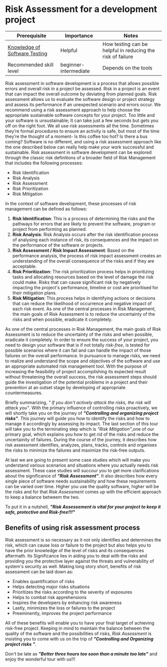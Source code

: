 # Risk Assessment for a development project

| Prerequisite | Importance | Notes |
| -------------|----------|------|
|[Knowledge of Software Testing](../../testing/testing) | Helpful | How testing can be helpful in reducing the risk of failure |
| Recommended skill level | beginner-intermediate | Depends on the tools |

Risk assessment in software development is a process that allows possible errors and overall risk in a project be assessed.
Risk in a project is an event that can impact the overall outcome by deviating from planned goals. 
Risk assessment allows us to evaluate the software design or project strategy and assess its performance if an unexpected scenario and errors occur. 
We recommend using a risk assessment approach to help choose the appropriate sustainable software concepts for your project. 
Too little and your software is unsustainable; 
It can take just a few seconds but gets you off on the right foot.
We all use risk assessments all the time. 
Sometimes they’re formal procedures to ensure an activity is safe, but most of the time they’re the thought of a moment- Is this coffee too hot? Is there a bus coming? 
Software is no different, and using a risk assessment approach like the one described below can really help make your work successful and sustainable. Risk assessment in software development can be explored through the classic risk definitions of a broader field of Risk Management that includes the following processes:

* Risk Identification
* Risk Analysis
* Risk Assessment
* Risk Prioritization
* Risk Mitigation 

In the context of software development, these processes of risk management can be defined as follows:
1. __Risk Identification__: This is a process of determining the risks and the pathways for errors that are likely to prevent the software, program or project from performing as planned.
2. __Risk Analysis__: Risk Analysis occurs after the risk identification process of analysing each instance of risk, its consequences and the impact on the performance of the software or projects.
3. __Risk Assessment / Risk Impact Assessment__: Based on the performance analysis, the process of risk impact assessment creates an understanding of the overall consequence of the risks and if they are acceptable.
4. __Risk Prioritization__:  The risk prioritization process helps in prioritizing tasks and allocating resources based on the level of damage the risk could make.
Risks that can cause significant risk by negatively impacting the project's performance, timeline or cost are prioritised for their mitigation plans.
5. __Risk Mitigation__: This process helps in identifying actions or decisions that can reduce the likelihood of occurrence and negative impact of each risk event.
As one of the central processes in Risk Management, the main goals of Risk Assessment is to reduce the uncertainty of the risks and when possible, eradicate it completely. 
 
 As one of the central processes in Risk Management, the main goals of Risk Assessment is to reduce the uncertainty of the risks and when possible, eradicate it completely.
 In order to ensure the success of your project, you need to design your software that is if not totally *risk-free*, is tested for possible scenarios where it can fail and can handle the impact of those failures on the overall performance.
 In pursuance to manage risks, we need to realize and understand the scope and objectives of the software and use an appropriate automated risk management tool. 
 With the purpose of increasing the feasibility of project accomplishing its expected result without threatening the overall success, the risk assessment steps should guide the investigation of the potential problems in a project and their prevention at an outset stage by developing of appropriate countermeasures.
 
 Briefly summarizing, *" If you don't actively attack the risks, the risk will attack you"*.
 With the primary influence of controlling risks proactively, we will shortly  take you on the journey of ***"Controlling and organizing project risks"***. 
This journey will guide you how to identify the risks and how to manage it accordingly by assessing its impact.
The last section of this tour will take you to the terminating step which is *"Risk Mitigation"*,one of our primary goal, which explains you how to get rid of the risks and reduce the uncertainity of failures.
During the course of the journey, it describes how risk assessment identifies, analyzes, plans, tracks, controls and organises the risks to minimize the failures and maximize the risk-free outputs.
 
At last we are going to present some case studies which will make you understand various scenarios and situations where you actually needs risk assessment.
These case studies will succour you to get more clarifications about the significance of ***"Risk Assessment"***. 
It also describes how every single piece of software needs sustainability and how these  requirements can be varied over time. 
Higher you use the quality software, higher will be the risks and for that *Risk Assessment* comes up with the efficient approach to keep a balance betweem the two.

To put it in a nutshell, ***"Risk Assessement is vital for your project to keep it safe, protective and Risk-free!!!"***

## Benefits of using risk assessment process
Risk assessment is so necessary as it not only identifies and determines the risk, which can cause loss or failure to the project but also helps you to have the prior knowledge of the level of risks and its consequences aftermath.  Its Significance lies in aiding you to deal with the risks and providing you the protective layer against the threats and vulnerability of system's security as well. Making long story short, benefits of risk assessment can be laid down as:

* Enables quantification of risks
* Helps detecting major risks situations
* Prioritizes the risks according to the severity of exposures
* Helps to combat risk apprehensions
* Inspires the developers by enhancing risk awareness
* Lastly, minimizes the loss or failures to the project
* Preeminently, improves the project performance

All of these benefits will enable you to have your final target of achieving risk-free project. Keeping in mind to maintain the balance between the quality of the software and the possibilities of risks, *Risk Assessment* is insisting you to come with us on the trip of ***"Controlling and Organizing project risks "***.

Don't be late as ***"Better three hours too soon than a minute too late"*** and enjoy the wonderful tour with us!!!
 
  
